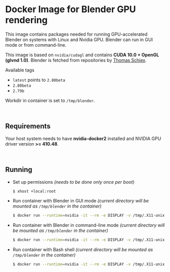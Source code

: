 # Docker Image for Blender GPU rendering
This image contains packages needed for running GPU-accelerated Blender on systems with Linux and Nvidia GPU. Blender can run in GUI mode or from command-line.

This image is based on `nvidia/cudagl` and contains **CUDA 10.0 + OpenGL (glvnd 1.0)**. Blender is fetched from repositories by [Thomas Schiex](https://launchpad.net/~thomas-schiex).

Available tags
* `latest` points to `2.80beta`
* `2.80beta`
* `2.79b`

Workdir in container is set to `/tmp/blender`.

<br>

## Requirements
Your host system needs to have **nvidia-docker2** installed and NVIDIA GPU driver version **>= 410.48**.

<br>

## Running
* Set up permissions *(needs to be done only once per boot)*
    ```bash
    $ xhost +local:root
    ```
* Run container with Blender in GUI mode *(current directory will be mounted as `/tmp/blender` in the container)*
    ```bash
    $ docker run --runtime=nvidia -it --rm -e DISPLAY -v /tmp/.X11-unix:/tmp/.X11-unix -v "$(pwd)":/tmp/blender jtomori/blender_gpu:latest
    ```
* Run container with Blender in command-line mode *(current directory will be mounted as `/tmp/blender` in the container)*
    ```bash
    $ docker run --runtime=nvidia -it --rm -e DISPLAY -v /tmp/.X11-unix:/tmp/.X11-unix -v "$(pwd)":/tmp/blender jtomori/blender_gpu:latest blender -b project_file.blend # your parameters here
    ```
* Run container with Bash shell *(current directory will be mounted as `/tmp/blender` in the container)*
    ```bash
    $ docker run --runtime=nvidia -it --rm -e DISPLAY -v /tmp/.X11-unix:/tmp/.X11-unix -v "$(pwd)":/tmp/blender jtomori/blender_gpu:latest bash
    ```